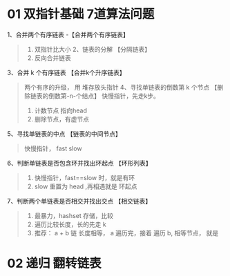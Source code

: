 # 01 双指针基础 7道算法问题
1、合并两个有序链表 -【合并两个有序链表】
> 1. 双指针比大小
2、链表的分解 【分隔链表】
> 1. 反向合并链表

3、合并 k 个有序链表 【合并k个升序链表】
> 两个有序的升级， 用 堆存放头指针
4、寻找单链表的倒数第 k 个节点 【删除链表的倒数第-n-个结点】
> 快慢指针，先走k步。 
> 1. 计数节点 指向head
> 2. 删除节点，有虚节点

5、寻找单链表的中点 【链表的中间节点】
>  快慢指针， fast slow

6、判断单链表是否包含环并找出环起点 【环形列表】
> 1. 快慢指针，fast==slow 时，就是有环
> 2. slow 重置为 head ,再相遇就是 环起点

7、判断两个单链表是否相交并找出交点 【相交链表】
> 1. 最暴力，hashset 存储，比较
> 2. 遍历比较长度，长的先走 k
> 3. 推荐： a + b 链 长度相等， a 遍历完，接着 遍历 b, 相等节点， 就是

# 02 递归 翻转链表
